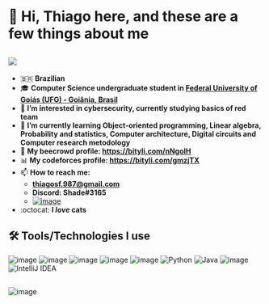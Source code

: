 # 👋 Hi, Thiago here, and these are a few things about me

## ![]([https://giffiles.alphacoders.com/175/1753.gif](https://www.google.com/url?sa=i&url=https%3A%2F%2Ftenor.com%2Fsearch%2Fnyan-cat-gifs&psig=AOvVaw18sYZaOBA9WFx94EsdHNNz&ust=1695729454474000&source=images&cd=vfe&opi=89978449&ved=0CA4QjRxqFwoTCJiqn9faxYEDFQAAAAAdAAAAABAE))


- 🇧🇷 **Brazilian**
- 🎓 **Computer Science undergraduate student in [Federal University of Goiás (UFG) - Goiânia, Brasil](https://inf.ufg.br/p/30138-ciencia-da-computacao)**
- 👀 **I’m interested in cybersecurity, currently studying basics of red team**
- 🌱 **I’m currently learning Object-oriented programming, Linear algebra, Probability and statistics, Computer architecture, Digital circuits and Computer research metodology**
- 🐝 **My beecrowd profile: https://bityli.com/nNgolH**
- 📊 **My codeforces profile: https://bityli.com/gmzjTX**
- 📫 **How to reach me:**   
    - **thiagosf.987@gmail.com**
    - **Discord: Shade#3165**
    - [![image](https://user-images.githubusercontent.com/106353386/174699855-eadfa9ad-50f7-45e8-b599-4f383d197b84.png)](https://www.linkedin.com/in/thiago-de-souza-filgueiras/)
- :octocat: **I _love_ cats**
  


## 🛠️ **Tools/Technologies I use**
![image](https://user-images.githubusercontent.com/106353386/174699984-63335ebe-b43d-4429-9e0c-2d4b045dcc3a.png)
![image](https://user-images.githubusercontent.com/106353386/174699992-e6677f8f-f7b8-4831-8de5-bc8ce7c08be0.png)
![image](https://user-images.githubusercontent.com/106353386/174700002-b25a76b0-688a-4c65-a562-d8d2f8dc6d97.png)
![image](https://user-images.githubusercontent.com/106353386/174700012-8a518e06-7e95-4e81-a91d-d0fe7b2c1dd6.png)
![image](https://user-images.githubusercontent.com/106353386/189551053-a9604af9-21d2-4e4c-ad69-af20a487360f.png)
![Python](https://img.shields.io/badge/python-3670A0?style=for-the-badge&logo=python&logoColor=ffdd54)
![Java](https://img.shields.io/badge/java-%23ED8B00.svg?style=for-the-badge&logo=openjdk&logoColor=white)
![image](https://user-images.githubusercontent.com/106353386/174700025-52b2547e-709f-45c0-bf8f-33666dec1b47.png)
![IntelliJ IDEA](https://img.shields.io/badge/IntelliJIDEA-000000.svg?style=for-the-badge&logo=intellij-idea&logoColor=white)
##
![image](https://cdn74.picsart.com/197914500001202.gif?to=crop&type=webp&r=40x40&q=50)



<!---
ThiagoShade/ThiagoShade is a ✨ special ✨ repository because its `README.md` (this file) appears on your GitHub profile.
You can click the Preview link to take a look at your changes.
--->
